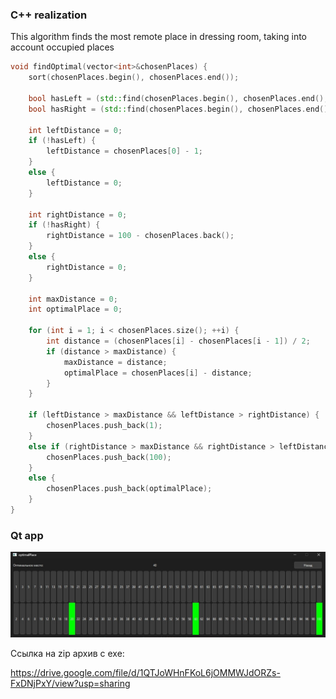 ### C++ realization

This algorithm finds the most remote place in dressing room, taking into account occupied places

```c++
void findOptimal(vector<int>&chosenPlaces) {
	sort(chosenPlaces.begin(), chosenPlaces.end());

	bool hasLeft = (std::find(chosenPlaces.begin(), chosenPlaces.end(), 1) != chosenPlaces.end());
	bool hasRight = (std::find(chosenPlaces.begin(), chosenPlaces.end(), 100) != chosenPlaces.end());

	int leftDistance = 0;
	if (!hasLeft) {
		leftDistance = chosenPlaces[0] - 1;
	}
	else {
		leftDistance = 0; 
	}

	int rightDistance = 0;
	if (!hasRight) {
		rightDistance = 100 - chosenPlaces.back();
	}
	else {
		rightDistance = 0; 
	}

	int maxDistance = 0;
	int optimalPlace = 0;
	
	for (int i = 1; i < chosenPlaces.size(); ++i) {
		int distance = (chosenPlaces[i] - chosenPlaces[i - 1]) / 2;
		if (distance > maxDistance) {
			maxDistance = distance;
			optimalPlace = chosenPlaces[i] - distance;
		}
	}

	if (leftDistance > maxDistance && leftDistance > rightDistance) {
		chosenPlaces.push_back(1);
	}
	else if (rightDistance > maxDistance && rightDistance > leftDistance) {
		chosenPlaces.push_back(100);
	}
	else {
		chosenPlaces.push_back(optimalPlace);
	}
}
```

### Qt app

![screeshot1](img/screen1.jpg)

Ссылка на zip архив с exe:

https://drive.google.com/file/d/1QTJoWHnFKoL6jOMMWJdORZs-FxDNjPxY/view?usp=sharing